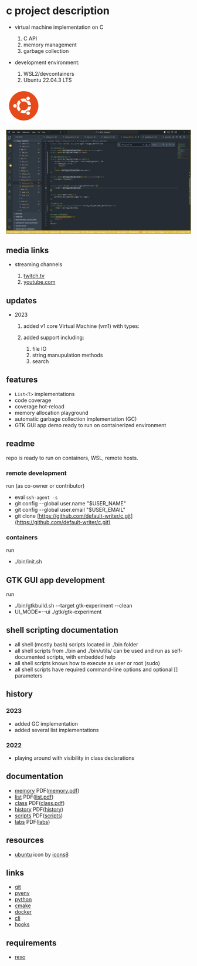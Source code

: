 # c project description

- virtual machine implementation on C
    1. C API
    2. memory management
    3. garbage collection

- development environment:

    1. WSL2/devcontainers
    2. Ubuntu 22.04.3 LTS

![ubuntu logo](./resources/icons8-ubuntu-96.png)

![logo](./resources/logo-tiny.png)

## media links

- streaming channels

    1. [twitch.tv](https://www.twitch.tv/defaultwriter/videos)
    2. [youtube.com](https://www.youtube.com/channel/UCrtPCqirYXdA2gYG8NxbTjA)

## updates

- 2023

    1. added v1 core Virtual Machine (vm1) with types:
    2. added support including:

        1. file IO
        2. string manupulation methods
        3. search

## features

- `List<T>` implementations
- code coverage
- coverage hot-reload
- memory allocation playground
- automatic garbage collection implementation (GC)
- GTK GUI app demo ready to run on containerized environment

## readme

repo is ready to run on containers, WSL, remote hosts.

### remote development

run (as co-owner or contributor)

- eval `ssh-agent -s`
- git config --global user.name "$USER_NAME"
- git config --global user.email "$USER_EMAIL"
- git clone [https://github.com/default-writer/c.git](https://github.com/default-writer/c.git)

### containers

run

- ./bin/init.sh

## GTK GUI app development

run

- ./bin/gtkbuild.sh --target gtk-experiment --clean
- UI_MODE=--ui ./gtk/gtk-experiment

## shell scripting documentation

- all shell (mostly bash) scripts located in ./bin folder
- all shell scripts from ./bin and ./bin/utils/ can be used and run as self-documented scripts, with embedded help
- all shell scripts knows how to execute as user or root (sudo)
- all shell scripts have required command-line options and optional [] parameters

## history

### 2023

- added GC implementation
- added several list implementations
  
### 2022

- playing around with visibility in class declarations

## documentation

- [memory](docs/memory.md) PDF([memory.pdf][memory])
- [list](docs/list.md) PDF([list.pdf][list])
- [class](docs/class.md) PDF([class.pdf][class])
- [history](docs/history.md) PDF([history][history])
- [scripts](docs/scripts.md) PDF([scripts][scripts])
- [labs](docs/labs.md) PDF([labs][labs])

## resources

- [ubuntu](https://icons8.com/icon/63208/ubuntu") icon by [icons8](https://icons8.com)

## links

- [git](https://git-scm.com)
- [pyenv](https://github.com/pyenv/pyenv)
- [python](https://www.python.org)
- [cmake](https://cmake.org)
- [docker](https://docker.com)
- [cli](https://github.com/cli/cli/blob/trunk/docs/install_linux.md)
- [hooks](https://git-scm.com/book/en/v2/Customizing-Git-Git-Hooks)

## requirements

- [rexo](https://github.com/christophercrouzet/rexo)

[memory]: docs/pdf/memory.pdf
[list]: docs/pdf/list.pdf
[class]: docs/pdf/class.pdf
[history]: docs/pdf/history.pdf
[scripts]: docs/pdf/scripts.pdf
[labs]: docs/pdf/labs.pdf
